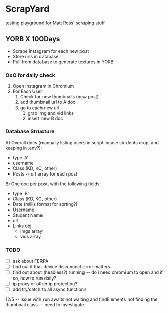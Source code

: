 # ScrapYard
testing playground for Matt Ross' scraping stuff

## YORB X 100Days 
- Scrape Instagram for each new post
- Store urls in database
- Pull from database to generate textures in YORB

### OoO for daily check
1. Open Instagram in Chromium
2. For Each User
    1. Check for new thumbnails (new post)
    2. add thumbnail url to A doc
    3. go to each new url
        1. grab img and vid links
        2. insert new B doc

### Database Structure
A) Overall docs (manually listing users in script incase students drop, and keeping in .env?):
- type 'A'
- username
- Class (KD, KC, other)
- Posts -- url array for each post

B) One doc per post, with the following fields: 
- type 'B'
- Class (KD, KC, other)
- Date (millis format for sorting?)
- Username
- Student Name
- url
- Links obj
    - imgs array
    - vids array


### TODO
- [ ] ask about FERPA
- [ ] find out if that device disconnect error matters
- [ ] find out about (headless?) running -- do i need chromium to open and if so, how to run daily?
- [ ] ip proxy or other ip protection?
- [ ] add try/catch to all async functions

12/5 -- issue with run awaits not waiting and findElements not finding the thumbnail class -- need to investigate
